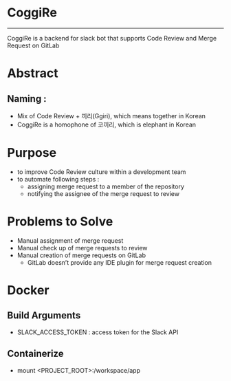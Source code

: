 # CoggiRe

---

CoggiRe is a backend for slack bot that supports Code Review and Merge Request on GitLab

# Abstract
## Naming : 
* Mix of Code Review + 끼리(Ggiri), which means together in Korean
* CoggiRe is a homophone of 코끼리, which is elephant in Korean

# Purpose
* to improve Code Review culture within a development team
* to automate following steps :
  - assigning merge request to a member of the repository
  - notifying the assignee of the merge request to review 

# Problems to Solve

- Manual assignment of merge request
- Manual check up of merge requests to review
- Manual creation of merge requests on GitLab
  - GitLab doesn’t provide any IDE plugin for merge request creation

# Docker 
## Build Arguments
* SLACK_ACCESS_TOKEN :  access token for the Slack API
## Containerize
* mount <PROJECT_ROOT>:/workspace/app